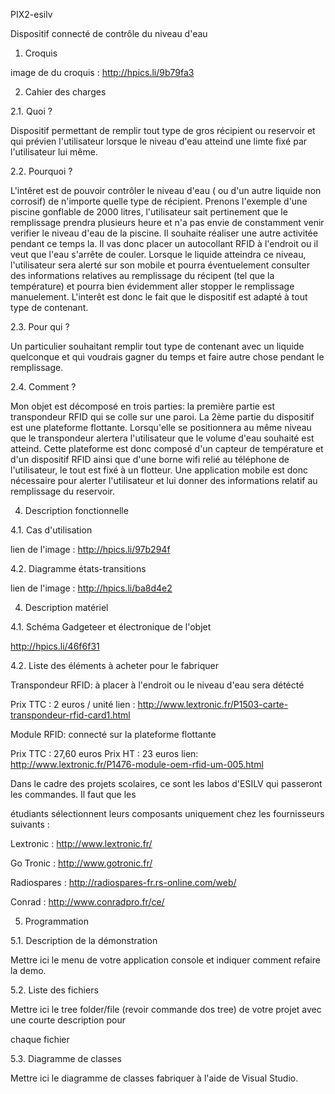 PIX2-esilv

Dispositif connecté de contrôle du niveau d'eau 

 

1. Croquis

image de du croquis : http://hpics.li/9b79fa3

 

2. Cahier des charges 

2.1. Quoi ? 

Dispositif permettant de remplir tout type de gros récipient ou reservoir et qui prévien l'utilisateur lorsque le niveau d'eau atteind une limte fixé par l'utilisateur lui même.
 

2.2. Pourquoi ? 

L'intêret est de pouvoir contrôler le niveau d'eau ( ou d'un autre liquide non corrosif) de n'importe quelle type de récipient. Prenons l'exemple d'une piscine gonflable 
de 2000 litres, l'utilisateur sait pertinement que le remplissage prendra plusieurs heure et n'a pas envie de constamment venir verifier le niveau d'eau de la piscine. Il
souhaite réaliser une autre activitée pendant ce temps la.
Il vas donc placer un autocollant RFID à l'endroit ou il veut que l'eau s'arrête de couler. Lorsque le liquide atteindra ce niveau, l'utilisateur sera alerté sur son mobile et pourra éventuelement consulter des informations relatives au remplissage du récipent (tel que la température) et pourra bien évidemment aller stopper 
le remplissage manuelement. 
L'interêt est donc le fait que le dispositif est adapté à tout type de contenant.

 

2.3. Pour qui ? 

Un particulier souhaitant remplir tout type de contenant avec un liquide quelconque et qui voudrais gagner du temps et faire autre chose pendant le remplissage. 

 

2.4. Comment ? 

Mon objet est décomposé en trois parties: 
la première partie est transpondeur RFID qui se colle sur une paroi.
La 2ème partie du dispositif est une plateforme flottante. Lorsqu'elle se positionnera au même niveau que le transpondeur alertera l'utilisateur que le volume d'eau souhaité est atteind.
Cette plateforme est donc composé d'un capteur de température et d'un dispositif RFID ainsi que d'une borne wifi relié au téléphone de l'utilisateur, le tout est fixé à un flotteur.
Une application mobile est donc nécessaire pour alerter l'utilisateur et lui donner des informations relatif au remplissage du reservoir.

 

4. Description fonctionnelle 

4.1. Cas d'utilisation 

 lien de l'image : http://hpics.li/97b294f


4.2. Diagramme états-transitions 

 lien de l'image : http://hpics.li/ba8d4e2

4. Description matériel 

4.1. Schéma Gadgeteer et électronique de l'objet 

http://hpics.li/46f6f31

 

4.2. Liste des éléments à acheter pour le fabriquer 

Transpondeur RFID:
à placer à l'endroit ou le niveau d'eau sera détécté

Prix TTC : 2 euros / unité
lien : http://www.lextronic.fr/P1503-carte-transpondeur-rfid-card1.html

Module RFID:
connecté sur la plateforme flottante

Prix TTC : 27,60 euros
Prix HT : 23 euros
lien: http://www.lextronic.fr/P1476-module-oem-rfid-um-005.html

 

Dans le cadre des projets scolaires, ce sont les labos d'ESILV qui passeront les commandes. Il faut que les 

étudiants sélectionnent leurs composants uniquement chez les fournisseurs suivants : 

Lextronic : http://www.lextronic.fr/ 

Go Tronic : http://www.gotronic.fr/ 

Radiospares : http://radiospares-fr.rs-online.com/web/ 

Conrad : http://www.conradpro.fr/ce/ 

 

5. Programmation 

5.1. Description de la démonstration 

Mettre ici le menu de votre application console et indiquer comment refaire la demo. 

 

5.2. Liste des fichiers 

Mettre ici le tree folder/file (revoir commande dos tree) de votre projet avec une courte description pour 

chaque fichier 

 

5.3. Diagramme de classes 

Mettre ici le diagramme de classes fabriquer à l'aide de Visual Studio.
